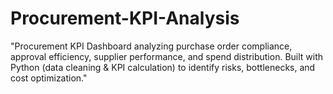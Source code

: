 # Procurement-KPI-Analysis
"Procurement KPI Dashboard analyzing purchase order compliance, approval efficiency, supplier performance, and spend distribution. Built with Python (data cleaning &amp; KPI calculation) to identify risks, bottlenecks, and cost optimization."
